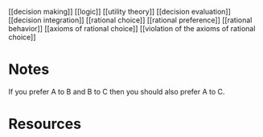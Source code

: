 [[decision making]]
[[logic]]
[[utility theory]]
[[decision evaluation]]
[[decision integration]]
[[rational choice]]
[[rational preference]]
[[rational behavior]]
[[axioms of rational choice]]
[[violation of the axioms of rational choice]]

# Notes
If you prefer A to B and B to C then you should also prefer A to C.

# Resources